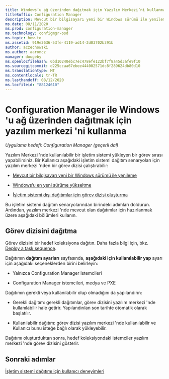 ```yaml
---
title: Windows’u ağ üzerinden dağıtmak için Yazılım Merkezi’ni kullanma
titleSuffix: Configuration Manager
description: Mevcut bir bilgisayarı yeni bir Windows sürümü ile yenilemek veya Windows 'un en son sürümüne yükseltmek için yazılım merkezi 'nden bir işletim sistemi dağıtın.
ms.date: 08/11/2020
ms.prod: configuration-manager
ms.technology: configmgr-osd
ms.topic: how-to
ms.assetid: 919e3636-53fe-4119-ad14-2d03702b391b
author: aczechowski
ms.author: aaroncz
manager: dougeby
ms.openlocfilehash: 6bd10240ebc7ec478efe122bf7f8a45d3afe9f10
ms.sourcegitcommit: d225ccaa67ebee444002571dc8f289624db80d10
ms.translationtype: MT
ms.contentlocale: tr-TR
ms.lasthandoff: 08/12/2020
ms.locfileid: "88124610"
---
```

# <a name="use-software-center-to-deploy-windows-over-the-network-with-configuration-manager"></a>Configuration Manager ile Windows 'u ağ üzerinden dağıtmak için yazılım merkezi 'ni kullanma

*Uygulama hedefi: Configuration Manager (geçerli dal)*

Yazılım Merkezi 'nde kullanılabilir bir işletim sistemi yükleyen bir görev sırası yapabilirsiniz. Bir Kullanıcı aşağıdaki işletim sistemi dağıtım senaryoları için yazılım merkezi 'nden bir görev dizisi çalıştırabilir:

- [Mevcut bir bilgisayarı yeni bir Windows sürümü ile yenileme](refresh-an-existing-computer-with-a-new-version-of-windows.md)

- [Windows’u en yeni sürüme yükseltme](upgrade-windows-to-the-latest-version.md)

- [İşletim sistemi dışı dağıtımlar için görev dizisi oluşturma](create-a-task-sequence-for-non-operating-system-deployments.md)

Bu işletim sistemi dağıtım senaryolarından birindeki adımları doldurun. Ardından, yazılım merkezi 'nde mevcut olan dağıtımlar için hazırlanmak üzere aşağıdaki bölümleri kullanın.

## <a name="deploy-the-task-sequence"></a><a name="BKMK_Deploy"></a> Görev dizisini dağıtma

Görev dizisini bir hedef koleksiyona dağıtın. Daha fazla bilgi için, bkz. [Deploy a task sequence](deploy-a-task-sequence.md).

Dağıtımın **dağıtım ayarları** sayfasında, **aşağıdaki için kullanılabilir yap** ayarı için aşağıdaki seçeneklerden birini belirleyin:

- Yalnızca Configuration Manager Istemcileri

- Configuration Manager istemcileri, medya ve PXE

Dağıtımın gerekli veya kullanılabilir olup olmadığını da yapılandırın:

- Gerekli dağıtım: gerekli dağıtımlar, görev dizisini yazılım merkezi 'nde kullanılabilir hale getirir. Yapılandırılan son tarihte otomatik olarak başlatılır.

- Kullanılabilir dağıtım: görev dizisi yazılım merkezi 'nde kullanılabilir ve Kullanıcı bunu isteğe bağlı olarak yükleyebilir.

Dağıtımı oluşturduktan sonra, hedef koleksiyondaki istemciler yazılım merkezi 'nde görev dizisini gösterir.

## <a name="next-steps"></a>Sonraki adımlar

[İşletim sistemi dağıtımı için kullanıcı deneyimleri](../understand/user-experience.md#software-center)

